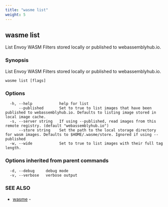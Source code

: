 ```yaml
---
title: "wasme list"
weight: 5
---
```

## wasme list

List Envoy WASM Filters stored locally or published to webassemblyhub.io.

### Synopsis

List Envoy WASM Filters stored locally or published to webassemblyhub.io.

```
wasme list [flags]
```

### Options

```
  -h, --help            help for list
      --published       Set to true to list images that have been published to webassemblyhub.io. Defaults to listing image stored in local image cache.
  -s, --server string   If using --published, read images from this remote registry. (default "webassemblyhub.io")
      --store string    Set the path to the local storage directory for wasm images. Defaults to $HOME/.wasme/store. Ignored if using --published
  -w, --wide            Set to true to list images with their full tag length.
```

### Options inherited from parent commands

```
  -d, --debug     debug mode
  -v, --verbose   verbose output
```

### SEE ALSO

* [wasme](../wasme)	 - 

